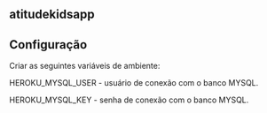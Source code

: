 ## atitudekidsapp

## Configuração

Criar as seguintes variáveis de ambiente:

HEROKU_MYSQL_USER - usuário de conexão com o banco MYSQL.

HEROKU_MYSQL_KEY - senha de conexão com o banco MYSQL.
